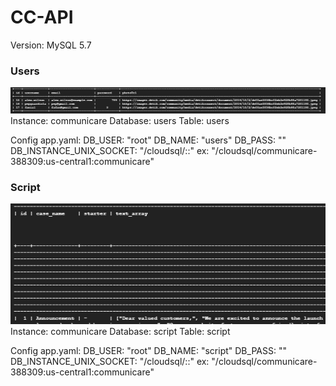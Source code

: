 # CC-API
Version: MySQL 5.7

### Users
![Alt text](image.png)
Instance: communicare
Database: users
Table: users

Config app.yaml:
  DB_USER: "root"
  DB_NAME: "users"
  DB_PASS: ""
  DB_INSTANCE_UNIX_SOCKET: 
  "/cloudsql/<NAMAPROJECT>:<REGION>:<INSTANCE>"
    ex:
  "/cloudsql/communicare-388309:us-central1:communicare"

### Script
![Alt text](image-1.png)
Instance: communicare
Database: script
Table: script

Config app.yaml:
  DB_USER: "root"
  DB_NAME: "script"
  DB_PASS: ""
  DB_INSTANCE_UNIX_SOCKET: 
  "/cloudsql/<NAMAPROJECT>:<REGION>:<INSTANCE>"
  ex:
  "/cloudsql/communicare-388309:us-central1:communicare"